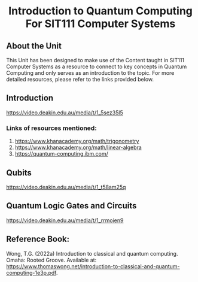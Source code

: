 # <p style="text-align: center;"> Introduction to Quantum Computing For SIT111 Computer Systems
## About the Unit
  This Unit has been designed to make use of the Content taught in SIT111 Computer Systems as a resource to connect to key concepts in Quantum Computing and only serves as an introduction to the topic. For more detailed resources, please refer to the links provided below.

## Introduction
  https://video.deakin.edu.au/media/t/1_5sez35l5
  
### Links of resources mentioned:
  1. https://www.khanacademy.org/math/trigonometry
  2. https://www.khanacademy.org/math/linear-algebra
  3. https://quantum-computing.ibm.com/

## Qubits
  https://video.deakin.edu.au/media/t/1_t58am25q
  
## Quantum Logic Gates and Circuits
  https://video.deakin.edu.au/media/t/1_rrmoien9
  
## Reference Book:
  Wong, T.G. (2022a) Introduction to classical and quantum computing. Omaha: Rooted Groove. Available at: https://www.thomaswong.net/introduction-to-classical-and-quantum-computing-1e3p.pdf. 
